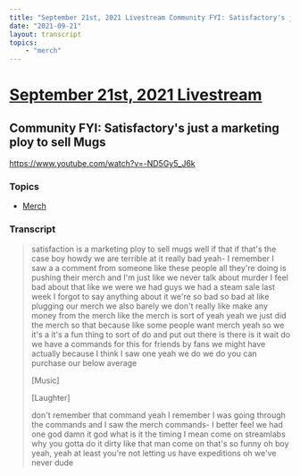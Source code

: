 ```yaml
---
title: "September 21st, 2021 Livestream Community FYI: Satisfactory's just a marketing ploy to sell Mugs"
date: "2021-09-21"
layout: transcript
topics:
    - "merch"
---
```

# [September 21st, 2021 Livestream](../2021-09-21.md)
## Community FYI: Satisfactory's just a marketing ploy to sell Mugs
https://www.youtube.com/watch?v=-ND5Gy5_J6k

### Topics
* [Merch](../topics/merch.md)

### Transcript

> satisfaction is a marketing ploy to sell mugs well if that if that's the case boy howdy we are terrible at it really bad yeah- I remember I saw a a comment from someone like these people all they're doing is pushing their merch and I'm just like we never talk about murder I feel bad about that like we were we had guys we had a steam sale last week I forgot to say anything about it we're so bad so bad at like plugging our merch we also barely we don't really like make any money from the merch like the merch is sort of yeah yeah we just did the merch so that because like some people want merch yeah so we it's a it's a fun thing to sort of do and put out there is there is it wait do we have a commands for this for friends by fans we might have actually because I think I saw one yeah we do we do you can purchase our below average
>
> [Music]
>
> [Laughter]
>
> don't remember that command yeah I remember I was going through the commands and I saw the merch commands- I better feel we had one god damn it god what is it the timing I mean come on streamlabs why you gotta do it dirty like that man come on that's so funny oh boy yeah, yeah at least you're not letting us have expeditions oh we've never dude
